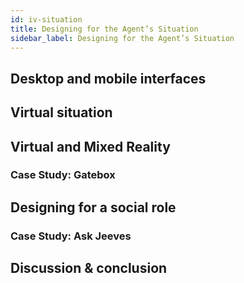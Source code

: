 ```yaml
---
id: iv-situation
title: Designing for the Agent’s Situation
sidebar_label: Designing for the Agent’s Situation
---
```

## Desktop and mobile interfaces

## Virtual situation

## Virtual and Mixed Reality

### Case Study: Gatebox

## Designing for a social role

### Case Study: Ask Jeeves

## Discussion & conclusion
